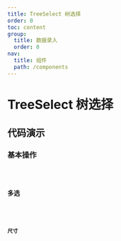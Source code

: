 ```yaml
---
title: TreeSelect 树选择
order: 0
toc: content
group:
  title: 数据录入
  order: 0
nav:
  title: 组件
  path: /components
---
```


# TreeSelect 树选择

## 代码演示

### 基本操作

<code src="./demos/basic.tsx" />

### 多选

<code src="./demos/multiple.tsx" />

### 尺寸

<code src="./demos/size.tsx" />
